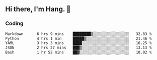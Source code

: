 ## Hi there, I'm Hang. 👋

### Coding

<!--START_SECTION:waka-->

```txt
Markdown      6 hrs 9 mins    ████████▒░░░░░░░░░░░░░░░░   32.83 %
Python        4 hrs 1 min     █████▒░░░░░░░░░░░░░░░░░░░   21.46 %
YAML          3 hrs 3 mins    ████░░░░░░░░░░░░░░░░░░░░░   16.25 %
JSON          2 hrs 27 mins   ███▒░░░░░░░░░░░░░░░░░░░░░   13.13 %
Bash          1 hr 52 mins    ██▓░░░░░░░░░░░░░░░░░░░░░░   10.02 %
```

<!--END_SECTION:waka-->
